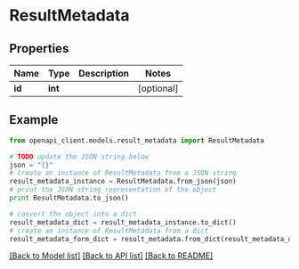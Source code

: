 # ResultMetadata


## Properties

Name | Type | Description | Notes
------------ | ------------- | ------------- | -------------
**id** | **int** |  | [optional] 

## Example

```python
from openapi_client.models.result_metadata import ResultMetadata

# TODO update the JSON string below
json = "{}"
# create an instance of ResultMetadata from a JSON string
result_metadata_instance = ResultMetadata.from_json(json)
# print the JSON string representation of the object
print ResultMetadata.to_json()

# convert the object into a dict
result_metadata_dict = result_metadata_instance.to_dict()
# create an instance of ResultMetadata from a dict
result_metadata_form_dict = result_metadata.from_dict(result_metadata_dict)
```
[[Back to Model list]](../README.md#documentation-for-models) [[Back to API list]](../README.md#documentation-for-api-endpoints) [[Back to README]](../README.md)


